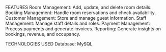 FEATURES
Room Management: Add, update, and delete room details.
Booking Management: Handle room reservations and check availability.
Customer Management: Store and manage guest information.
Staff Management: Manage staff details and roles.
Payment Management: Process payments and generate invoices.
Reporting: Generate insights on bookings, revenue, and occupancy.

TECHNOLOGIES USED
Database: MySQL
